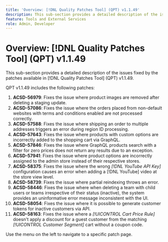 ```yaml
---
title: 'Overview: [!DNL Quality Patches Tool] (QPT) v1.1.49'
description: This sub-section provides a detailed description of the issues fixed by the patches available in [!DNL Quality Patches Tool] (QPT) v1.1.49.
feature: Tools and External Services
role: Admin, Developer
---
```

# Overview: [!DNL Quality Patches Tool] (QPT) v1.1.49

This sub-section provides a detailed description of the issues fixed by the patches available in [!DNL Quality Patches Tool] (QPT) v1.1.49.

QPT v1.1.49 includes the following patches:

1. **ACSD-56979**: Fixes the issue where product images are removed after deleting a staging update.
1. **ACSD-57086**: Fixes the issue where the orders placed from non-default websites with terms and conditions enabled are not processed correctly.
1. **ACSD-57588**: Fixes the issue where shipping an order to multiple addresses triggers an error during region ID processing.
1. **ACSD-57643**: Fixes the issue where products with custom options are incorrectly added to the shopping cart via GraphQL.
1. **ACSD-57846**: Fixes the issue where GraphQL products search with a filter for zero prices does not return any results due to an exception.
1. **ACSD-57941**: Fixes the issue where product options are incorrectly assigned to the admin store instead of their respective stores.
1. **ACSD-58375**: Fixes the issue where the wrong *[!DNL YouTube API Key]* configuration causes an error when adding a [!DNL YouTube] video at the store view level.
1. **ACSD-58739**: Fixes the issue where partial reindexing throws an error.
1. **ACSD-58446**: Fixes the issue where when deleting a team with child users or teams irrespective of their status (inactive), the system provides an uninformative error message inconsistent with the UI.
1. **ACSD-58054**: Fixes the issue where it is possible to generate customer tokens for inactive customers via API.
1. **ACSD-58163**: Fixes the issue where a *[!UICONTROL Cart Price Rule]* doesn't apply a discount for a guest customer from the matching *[!UICONTROL Customer Segment]* cart without a coupon code.

Use the menu on the left to navigate to a specific patch page.
